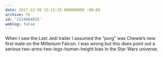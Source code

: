 ```yaml
---
date: 2017-12-30 12:13:35.000000000 -08:00
archive: fb
id: '1514664815'
weblog: false
---
```


When I saw the Last Jedi trailer I assumed the “porg” was Chewie’s new first mate on the Millenium Falcon. I was wrong but this does point out a serious two-arms-two-legs-human-height bias in the Star Wars universe.
